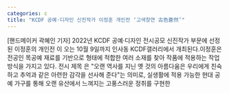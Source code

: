 ```yaml
---
categories: c
title: "KCDF 공예·디자인 신진작가 이정훈 개인전 ‘고색창연 古色蒼然’"
---
```

[핸드메이커 곽혜인 기자] 2022년 KCDF 공예·디자인 전시공모 신진작가 부문에 선정된 이정훈의 개인전 이 오는 10월 9일까지 인사동 KCDF갤러리에서 개최된다.이정훈은 전공인 목공예 재료를 기반으로 형태에 적합한 여러 소재를 찾아 작품에 적용하는 작업 방식을 가지고 있다. 전시 제목 은 "오랜 역사를 지닌 옛 것의 아름다움은 우리에게 친숙하고 추억과 같은 아련한 감각을 선사해 준다"는 의미로, 실생활에 적용 가능한 현대 공예 가구를 통해 오랜 유산에서 느껴지는 고풍스러운 정취를 구현한